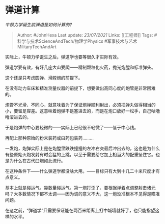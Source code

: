 # 弹道计算
*牛顿力学诞生前弹道是如何计算的?*

> Author: #JohnHexa
Last update: *23/07/2021* 
Links: [[工程师]]
Tags: #科学与技术ScienceAndTech/物理学Physics #军事技术与艺术MilitaryTechAndArt 

 
实际上，牛顿力学诞生之后，弹道学也要等很久才实际有效。

弹道学要有效，有好几座大山要爬——精制颗粒化火药，抛光炮膛和标准弹头。

这个还是只考虑圆弹、滑膛炮的前提下。

在没有动力车床和精准测量仪器的前提下，想要做出高同心度的炮管是非常困难的。

炮管不光滑、不同心，就意味着为了保证炮弹顺利射出，必须把弹丸做得相当的小，要留足容差。这意味着炮弹不是塞进去的，而是在炮口放好一松手，自己咕噜噜滚进去的。

于是炮弹的中心要轻微的——实际上已经很不轻微了——低于中心线。

再配上那种原始的粉末装药或曰药包装药………

一发炮，炮弹实际上是在炮膛里跌跌撞撞的左冲右突最后冲出去的。这也是为什么有些原始火炮发射有时会猛的上跳，以至于需要给它加上相当大的配重坠住它。也是为什么在古代臼炮如此流行。

在这种条件下——什么弹道学都没啥大用。——目标只有大到十几二十米尺度才有点意义。

基本上就是碰运气。靠数量碰运气。第一炮打歪了，要根据弹着点调整射击诸元吗？大多数情况下都不太调——因为调的意义不大，这一炮没准根本不见得是瞄准问题。

在这之前，“弹道学”只需要保证能在两百米距离上打中城墙就好了，也只能指望这样的水平。
